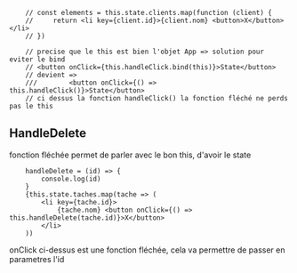         // const elements = this.state.clients.map(function (client) {
        //     return <li key={client.id}>{client.nom} <button>X</button></li>
        // })

        // precise que le this est bien l'objet App => solution pour eviter le bind
        // <button onClick={this.handleClick.bind(this)}>State</button>
        // devient => 
        ///        <button onClick={() => this.handleClick()}>State</button>
        // ci dessus la fonction handleClick() la fonction fléché ne perds pas le this 

##  HandleDelete 
fonction fléchée permet de parler avec le bon this, d'avoir le state
```
    handleDelete = (id) => {
        console.log(id)
    }
    {this.state.taches.map(tache => (
        <li key={tache.id}>
            {tache.nom} <button onClick={() => this.handleDelete(tache.id)}>X</button>
        </li>
    ))
```
onClick ci-dessus est une fonction fléchée, cela va permettre de passer en parametres l'id
